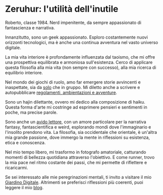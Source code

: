 # Zeruhur: l'utilità dell'inutile

Roberto, classe 1984. Nerd impenitente, da sempre appassionato di fantascienza e narrativa.

Innanzitutto, sono un geek appassionato. Esploro costantemente nuovi orizzonti tecnologici, ma è anche una continua avventura nel vasto universo digitale.

La mia vita interiore è profondamente influenzata dal taoismo, che mi offre una prospettiva equilibrata e armoniosa sull'esistenza. Cerco di applicare questa filosofia alla mia vita (non sempre con successo), alla mia ricerca di equilibrio interiore.

Nel mondo dei giochi di ruolo, amo far emergere storie avvincenti e inaspettate, sia da [solo](/gdrs.md) che in gruppo. Mi diletto anche a scrivere e autopubblicare [regolamenti, ambientazioni e avventure](/gdr.md).

Sono un hajin dilettante, ovvero mi dedico alla composizione di haiku. Questa forma d'arte mi costringe ad esprimere pensieri e sentimenti in poche, ma precise parole.

Sono anche un [avido lettore](https://www.goodreads.com/user/show/4952964-zeruhur), con un amore particolare per la narrativa fantasy, fantascientifica e weird, esplorando mondi dove l'immaginario e l'insolito prendono vita. La filosofia, sia occidentale che orientale, è un'altra mia grande passione, dove immergo la mente in riflessioni su esistenza, etica e conoscenza.

Nel mio tempo libero, mi trasformo in fotografo amatoriale, catturando momenti di bellezza quotidiana attraverso l'obiettivo. E come runner, trovo la mia pace nel ritmo costante dei passi, che mi permette di riflettere e ricaricarmi.

Se sei interessato alle mie peregrinazioni mentali, ti invito a visitare il mio [Giardino Digitale](https://giardinodigitale.zeruhur.icu). Altrimenti se preferisci riflessioni più coerenti, puoi leggere il mio [blog](https://blog.zeruhur.icu).
